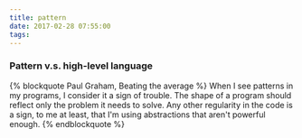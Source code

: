 ```yaml
---
title: pattern
date: 2017-02-28 07:55:00
tags:
--- 
```

### Pattern v.s. high-level language 
{% blockquote Paul Graham, Beating the average %}
When I see patterns in my programs, I consider it a sign of trouble. The shape of a program should reflect only the problem it needs to solve. Any other regularity in the code is a sign, to me at least, that I'm using abstractions that aren't powerful enough.
{% endblockquote %}



